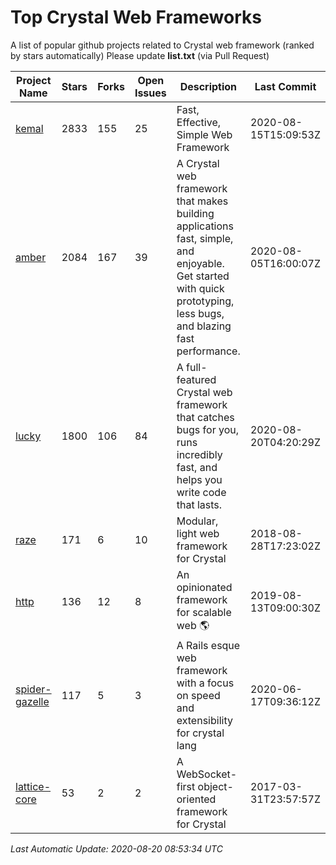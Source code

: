 # Top Crystal Web Frameworks

A list of popular github projects related to Crystal web framework (ranked by stars automatically)
Please update **list.txt** (via Pull Request)

| Project Name | Stars | Forks | Open Issues | Description | Last Commit |
| ------------ | ----- | ----- | ----------- | ----------- | ----------- |
| [kemal](https://github.com/kemalcr/kemal) |2833|155|25|Fast, Effective, Simple Web Framework|2020-08-15T15:09:53Z|
| [amber](https://github.com/amberframework/amber) |2084|167|39|A Crystal web framework that makes building applications fast, simple, and enjoyable. Get started with quick prototyping, less bugs, and blazing fast performance.|2020-08-05T16:00:07Z|
| [lucky](https://github.com/luckyframework/lucky) |1800|106|84|A full-featured Crystal web framework that catches bugs for you, runs incredibly fast, and helps you write code that lasts.|2020-08-20T04:20:29Z|
| [raze](https://github.com/samueleaton/raze) |171|6|10|Modular, light web framework for Crystal|2018-08-28T17:23:02Z|
| [http](https://github.com/onyxframework/http) |136|12|8|An opinionated framework for scalable web 🌎|2019-08-13T09:00:30Z|
| [spider-gazelle](https://github.com/spider-gazelle/spider-gazelle) |117|5|3|A Rails esque web framework with a focus on speed and extensibility for crystal lang|2020-06-17T09:36:12Z|
| [lattice-core](https://github.com/jasonl99/lattice-core) |53|2|2|A WebSocket-first object-oriented framework for Crystal|2017-03-31T23:57:57Z|

*Last Automatic Update: 2020-08-20 08:53:34 UTC*